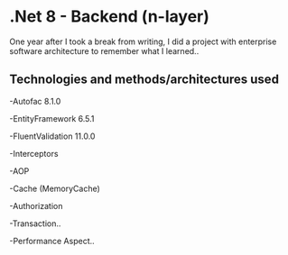 
# .Net 8 - Backend (n-layer)

One year after I took a break from writing, I did a project with enterprise software architecture to remember what I learned..




## Technologies and methods/architectures used

-Autofac 8.1.0

-EntityFramework 6.5.1

-FluentValidation 11.0.0

-Interceptors

-AOP

-Cache (MemoryCache)

-Authorization 

-Transaction..

-Performance Aspect..



  
